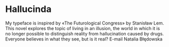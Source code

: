 # Hallucinda
 My typeface is inspired by «The Futurological Congress» by Stanisław Lem. This novel explores the topic of living in an illusion, the world in which it is no longer possible to distinguish reality from hallucination caused by drugs. Everyone believes in what they see, but is it real?   E-mail Natalia Błędowska
